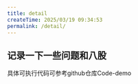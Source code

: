 ```yaml
---
title: detail
createTime: 2025/03/19 09:34:53
permalink: /detail/
---
```

## 记录一下一些问题和八股
具体可执行代码可参考github仓库Code-demo